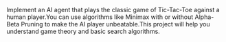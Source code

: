 Implement an AI agent that plays the classic game of Tic-Tac-Toe against a human player.You can use algorithms like Minimax with or without Alpha-Beta Pruning to make the AI 
player unbeatable.This project will help you understand game theory and basic search algorithms.
